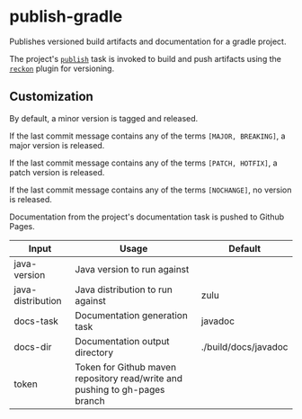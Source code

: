 # publish-gradle

Publishes versioned build artifacts and documentation for a gradle project.

The project's [`publish`](https://docs.gradle.org/current/userguide/publishing_maven.html) task is invoked to build and push artifacts using the [`reckon`](https://github.com/ajoberstar/reckon) plugin for versioning.

## Customization

By default, a minor version is tagged and released.

If the last commit message contains any of the terms `[MAJOR, BREAKING]`, a major version is released.

If the last commit message contains any of the terms `[PATCH, HOTFIX]`, a patch version is released.

If the last commit message contains any of the terms `[NOCHANGE]`, no version is released.

Documentation from the project's documentation task is pushed to Github Pages.

| Input             | Usage                                                                       | Default              |
| ----------------- | --------------------------------------------------------------------------- | -------------------- |
| java-version      | Java version to run against                                                 |                      |
| java-distribution | Java distribution to run against                                            | zulu                 |
| docs-task         | Documentation generation task                                               | javadoc              |
| docs-dir          | Documentation output directory                                              | ./build/docs/javadoc |
| token             | Token for Github maven repository read/write and pushing to gh-pages branch |                      |
